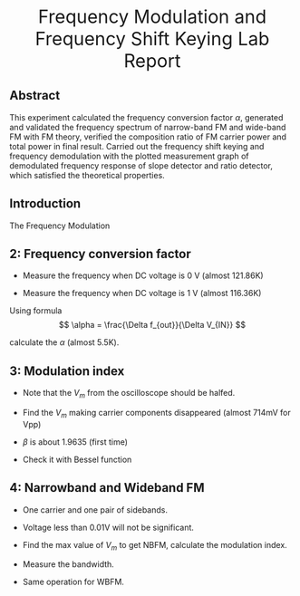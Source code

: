 <div align='center' ><font size ='6'>Frequency  Modulation and Frequency Shift Keying Lab Report</font> </div>


## Abstract 

This experiment calculated the frequency conversion factor $\alpha$, generated and validated the frequency spectrum of narrow-band FM and wide-band FM with FM theory, verified the composition ratio of FM carrier power and total power in final result. Carried out the frequency shift keying and frequency demodulation with the plotted measurement graph of demodulated frequency response of slope detector and ratio detector, which satisfied the theoretical properties.

## Introduction

The Frequency Modulation 

## 2: Frequency conversion factor 


- Measure the frequency when DC voltage is 0 V (almost 121.86K)

- Measure the frequency when DC voltage is 1 V (almost 116.36K)

Using formula 
$$
\alpha = \frac{\Delta f_{out}}{\Delta V_{IN}}
$$

calculate the $\alpha$ (almost 5.5K).

## 3: Modulation index 

- Note that the $V_m$ from the oscilloscope should be halfed.

- Find the $V_m$ making carrier components disappeared (almost 714mV for Vpp)

- $\beta$ is about 1.9635 (first time)

- Check it with Bessel function 

## 4: Narrowband and Wideband FM

- One carrier and one pair of sidebands.

- Voltage less than 0.01V will not be significant.

- Find the max value of $V_m$ to get NBFM, calculate the modulation index.

- Measure the bandwidth.

- Same operation for WBFM. 



